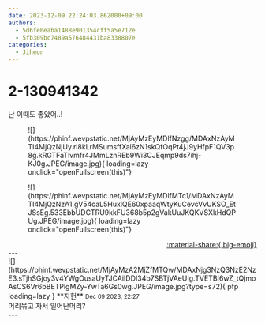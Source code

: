 ```yaml
---
date: 2023-12-09 22:24:03.862000+09:00
authors:
  - 5d6fe0eaba1488e901354cff5a5e712e
  - 5fb309bc7489a576484431ba8338807e
categories:
  - Jiheon
---
```


# 2-130941342

<div class="post-container" markdown="1">
<div class="content-container md-sidebar__scrollwrap" markdown="1">

난 이때도 좋았어..!
<figure markdown="1">
![](https://phinf.wevpstatic.net/MjAyMzEyMDlfNzgg/MDAxNzAyMTI4MjQzNjUy.ri8kLrMSumsffXal6zN1skQfOqPt4jJ9yHfpF1QV3p8g.kRGTFaTlvmfr4JMmLznREb9Wi3CJEqmp9ds7ihj-KJ0g.JPEG/image.jpg){ loading=lazy onclick="openFullscreen(this)"}
</figure>

<figure markdown="1">
![](https://phinf.wevpstatic.net/MjAyMzEyMDlfMTc1/MDAxNzAyMTI4MjQzNzA1.gV54caL5HuxlQE60xpaaqWtyKuCevcVvUKSO_EtJSsEg.533EbbUDCTRU9kkFU368b5p2gVakUuJKQKVSXkHdQPUg.JPEG/image.jpg){ loading=lazy onclick="openFullscreen(this)"}
</figure>


</div>
</div>

<div style="text-align: right;" markdown="1">
<a href="https://weverse.io/fromis9/fanpost/2-130941342" style="text-align: right;">:material-share:{.big-emoji}</a>
</div>
---

<div class="comments-container md-sidebar__scrollwrap" markdown="1">
<div class="comment" markdown="1">
<div class='id-container' markdown="1">
![](https://phinf.wevpstatic.net/MjAyMzA2MjZfMTQw/MDAxNjg3NzQ3NzE2NzE3.sTjhSGjoy3v4YWgOusaUyTJCAiIDDI34b7SBTjVAeUIg.TVETBI6wZ_tQjmoAsCS6Vr6bBETPlgMZy-YwTa6Gs0wg.JPEG/image.jpg?type=s72){ pfp loading=lazy }
**<span class="artist">지헌</span>** <small>Dec 09 2023, 22:27</small><br>
</div>
<div class='comment-body' markdown="1">
머리묶고 자서 일어난머리?
</div>
</div>
</div>
---
